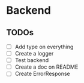 # Backend

## TODOs

- [ ] Add type on everything
- [ ] Create a logger
- [ ] Test backend
- [ ] Create a doc on README
- [ ] Create ErrorResponse

